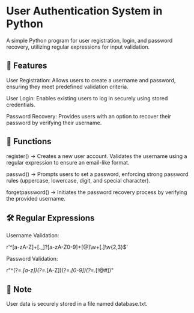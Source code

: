 # User Authentication System in Python
A simple Python program for user registration, login, and password recovery, utilizing regular expressions for input validation.

## 🚀 Features
User Registration: Allows users to create a username and password, ensuring they meet predefined validation criteria.

User Login: Enables existing users to log in securely using stored credentials.

Password Recovery: Provides users with an option to recover their password by verifying their username.
## 🔧 Functions
register() → Creates a new user account. Validates the username using a regular expression to ensure an email-like format.

passwd() → Prompts users to set a password, enforcing strong password rules (uppercase, lowercase, digit, and special character).

forgetpassword() → Initiates the password recovery process by verifying the provided username.
## 🛠 Regular Expressions
Username Validation:

r'^[a-zA-Z]+[._]?[a-zA-Z0-9]+[@]\w+[.]\w{2,3}$'

Password Validation:

r"^(?=.*[a-z])(?=.*[A-Z])(?=.*[0-9])(?=.*[!@#])"

## 📂 Note
User data is securely stored in a file named database.txt.
